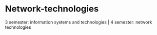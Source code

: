 # Network-technologies
3 semester: information systems and technologies | 4 semester: network technologies
